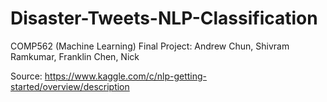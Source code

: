 # Disaster-Tweets-NLP-Classification
COMP562 (Machine Learning) Final Project: Andrew Chun, Shivram Ramkumar, Franklin Chen, Nick

Source: https://www.kaggle.com/c/nlp-getting-started/overview/description
